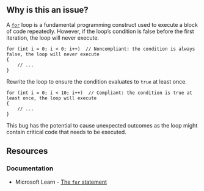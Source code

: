 ## Why is this an issue?

A [`for`](https://learn.microsoft.com/en-us/dotnet/csharp/language-reference/statements/iteration-statements#the-for-statement) loop
is a fundamental programming construct used to execute a block of code repeatedly. However, if the loop’s condition is false before the first
iteration, the loop will never execute.

    for (int i = 0; i < 0; i++)  // Noncompliant: the condition is always false, the loop will never execute
    {
        // ...
    }

Rewrite the loop to ensure the condition evaluates to `true` at least once.

    for (int i = 0; i < 10; i++)  // Compliant: the condition is true at least once, the loop will execute
    {
        // ...
    }

This bug has the potential to cause unexpected outcomes as the loop might contain critical code that needs to be executed.

## Resources

### Documentation

-   Microsoft Learn - [The `for`
  statement](https://learn.microsoft.com/en-us/dotnet/csharp/language-reference/statements/iteration-statements#the-for-statement)